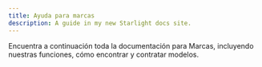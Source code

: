 ```yaml
---
title: Ayuda para marcas
description: A guide in my new Starlight docs site.
---
```


Encuentra a continuación toda la documentación para Marcas, incluyendo nuestras funciones, cómo encontrar y contratar modelos.